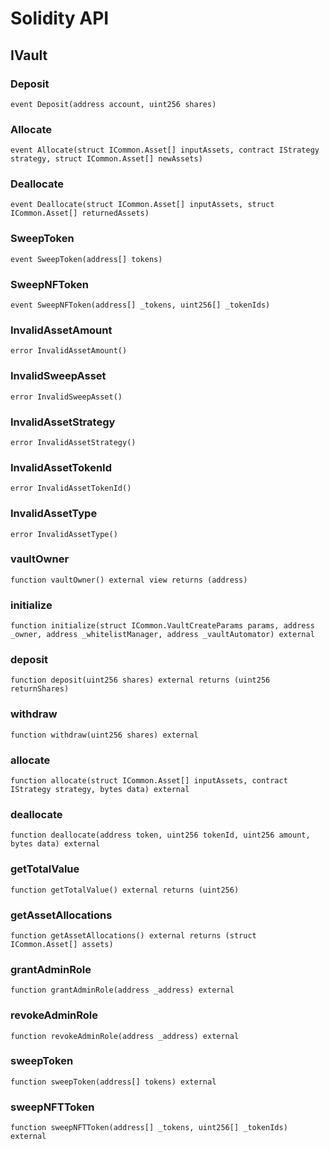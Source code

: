 # Solidity API

## IVault

### Deposit

```solidity
event Deposit(address account, uint256 shares)
```

### Allocate

```solidity
event Allocate(struct ICommon.Asset[] inputAssets, contract IStrategy strategy, struct ICommon.Asset[] newAssets)
```

### Deallocate

```solidity
event Deallocate(struct ICommon.Asset[] inputAssets, struct ICommon.Asset[] returnedAssets)
```

### SweepToken

```solidity
event SweepToken(address[] tokens)
```

### SweepNFToken

```solidity
event SweepNFToken(address[] _tokens, uint256[] _tokenIds)
```

### InvalidAssetAmount

```solidity
error InvalidAssetAmount()
```

### InvalidSweepAsset

```solidity
error InvalidSweepAsset()
```

### InvalidAssetStrategy

```solidity
error InvalidAssetStrategy()
```

### InvalidAssetTokenId

```solidity
error InvalidAssetTokenId()
```

### InvalidAssetType

```solidity
error InvalidAssetType()
```

### vaultOwner

```solidity
function vaultOwner() external view returns (address)
```

### initialize

```solidity
function initialize(struct ICommon.VaultCreateParams params, address _owner, address _whitelistManager, address _vaultAutomator) external
```

### deposit

```solidity
function deposit(uint256 shares) external returns (uint256 returnShares)
```

### withdraw

```solidity
function withdraw(uint256 shares) external
```

### allocate

```solidity
function allocate(struct ICommon.Asset[] inputAssets, contract IStrategy strategy, bytes data) external
```

### deallocate

```solidity
function deallocate(address token, uint256 tokenId, uint256 amount, bytes data) external
```

### getTotalValue

```solidity
function getTotalValue() external returns (uint256)
```

### getAssetAllocations

```solidity
function getAssetAllocations() external returns (struct ICommon.Asset[] assets)
```

### grantAdminRole

```solidity
function grantAdminRole(address _address) external
```

### revokeAdminRole

```solidity
function revokeAdminRole(address _address) external
```

### sweepToken

```solidity
function sweepToken(address[] tokens) external
```

### sweepNFTToken

```solidity
function sweepNFTToken(address[] _tokens, uint256[] _tokenIds) external
```
